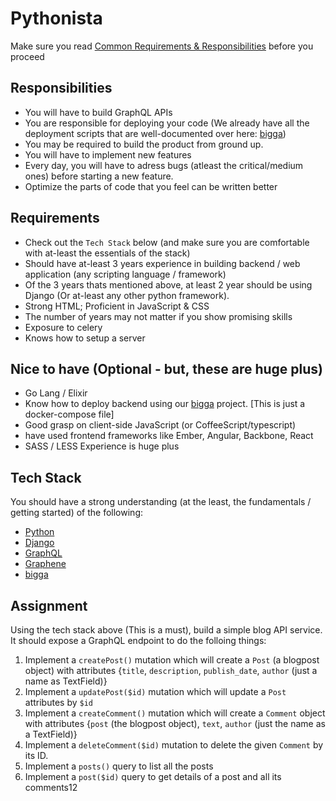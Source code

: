 # Pythonista

Make sure you read [Common Requirements & Responsibilities](https://github.com/reckonsys/careers#common-requirements--responsibilities) before you proceed


## Responsibilities

* You will have to build GraphQL APIs
* You are responsible for deploying your code (We already have all the deployment scripts that are well-documented over here: [bigga](https://github.com/reckonsys/bigga))
* You may be required to build the product from ground up.
* You will have to implement new features
* Every day, you will have to adress bugs (atleast the critical/medium ones) before starting a new feature.
* Optimize the parts of code that you feel can be written better


## Requirements

* Check out the `Tech Stack` below (and make sure you are comfortable with at-least the essentials of the stack)
* Should have at-least 3 years experience in building backend / web application (any scripting language / framework)
* Of the 3 years thats mentioned above, at least 2 year should be using Django (Or at-least any other python framework).
* Strong HTML; Proficient in JavaScript & CSS
* The number of years may not matter if you show promising skills
* Exposure to celery
* Knows how to setup a server


## Nice to have (Optional - but, these are huge plus)
* Go Lang / Elixir
* Know how to deploy backend using our [bigga](https://github.com/reckonsys/bigga) project. [This is just a docker-compose file]
* Good grasp on client-side JavaScript (or CoffeeScript/typescript)
* have used frontend frameworks like Ember, Angular, Backbone, React
* SASS / LESS Experience is huge plus



## Tech Stack

You should have a strong understanding (at the least, the fundamentals / getting started) of the following:

* [Python](https://developers.google.com/edu/python/)
* [Django](https://docs.djangoproject.com/en/3.0/intro/install/)
* [GraphQL](https://www.edx.org/course/exploring-graphql-a-query-language-for-apis)
* [Graphene](https://docs.graphene-python.org/en/latest/quickstart/)
* [bigga](https://github.com/reckonsys/bigga)

## Assignment

Using the tech stack above (This is a must), build a simple blog API service. It should expose a GraphQL endpoint to do the folloing things:

1. Implement a `createPost()` mutation which will create a `Post` (a blogpost object) with attributes {`title`, `description`, `publish_date`, `author` (just a name as TextField)}
1. Implement a `updatePost($id)` mutation which will update a `Post` attributes by `$id`
1. Implement a `createComment()` mutation which will create a `Comment` object with attributes {`post` (the blogpost object), `text`, `author` (just the name as a TextField)}
1. Implement a `deleteComment($id)` mutation to delete the given `Comment` by its ID. 
1. Implement a `posts()` query to list all the posts
1. Implement a `post($id)` query to get details of a post and all its comments12
